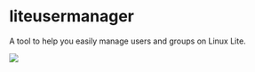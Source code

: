 liteusermanager
===============

A tool to help you easily manage users and groups on Linux Lite.

![](https://i.imgur.com/HLS5RPd.png)
